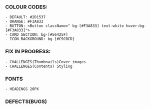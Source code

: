

### COLOUR CODES:

    - DEFAULT: #2D1537
    - ORANGE: #F3A833
    - BUTTON: <Button className=" bg-[#F3A833] text-white hover:bg-[#F3A833]">
    - CARD SECTION: bg-[#56425F]
    - ICON BACKGROUND: bg-[#C9C0CD]

### FIX IN PROGRESS:

    - CHALLENGES(Thumbnails)Cover images
    - CHALLENGES(Contents) Styling 

### FONTS
    - HEADINGS 20PX


### DEFECTS(BUGS)

